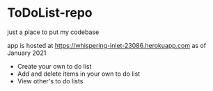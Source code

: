 # ToDoList-repo
just a place to put my codebase

app is hosted at https://whispering-inlet-23086.herokuapp.com as of January 2021
- Create your own to do list
- Add and delete items in your own to do list
- View other's to do lists
